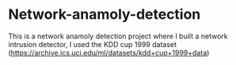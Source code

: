 # Network-anamoly-detection
This is a network anamoly detection project where I built a network intrusion detector, I used the KDD cup 1999 dataset (https://archive.ics.uci.edu/ml/datasets/kdd+cup+1999+data)
